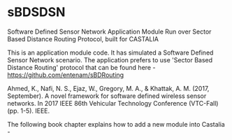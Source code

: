 # sBDSDSN
Software Defined Sensor Network Application Module Run over Sector Based Distance Routing Protocol, built for CASTALIA

This is an application module code. It has simulated a Software Defined Sensor Network scenario. The application prefers to use 'Sector Based Distance Routing' protocol
that can be found here - https://github.com/entenam/sBDRouting

Ahmed, K., Nafi, N. S., Ejaz, W., Gregory, M. A., & Khattak, A. M. (2017, September). A novel framework for software defined wireless sensor networks. In 2017 IEEE 86th Vehicular Technology Conference (VTC-Fall) (pp. 1-5). IEEE.

The following book chapter explains how to add a new module into Castalia - 


